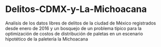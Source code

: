 # Delitos-CDMX-y-La-Michoacana
Analisis de los datos libres de delitos de la ciudad de México registrados desde enero de 2016 y un bosquejo de un problema típico para la optimización de costos de distribución de paletas en un escenario hipotético de la paletería la Michoacana
